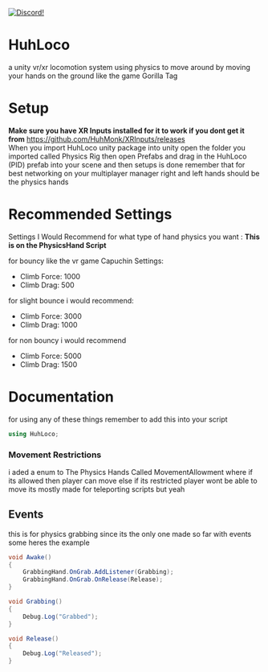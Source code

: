 <a href="https://discord.gg/8tuuGjuEE9"><img src="https://img.shields.io/badge/discord-brightgreen.svg?style=for-the-badge&logo=discord&colorA=23272a&colorB=7289da" alt="Discord!"></a>

# HuhLoco
a unity vr/xr locomotion system using physics to move around by moving your hands on the ground like the game Gorilla Tag


# Setup
**Make sure you have XR Inputs installed for it to work if you dont get it from** https://github.com/HuhMonk/XRInputs/releases                   
When you import HuhLoco unity package into unity open the folder you imported called Physics Rig
then open Prefabs and drag in the HuhLoco (PID) prefab into your scene and then setups is done
remember that for best networking on your multiplayer manager right and left hands should be the physics hands

# Recommended Settings
Settings I Would Recommend for what type of hand physics you want : **This is on the PhysicsHand Script**

for bouncy like the vr game Capuchin Settings:
- Climb Force: 1000
- Climb Drag: 500

for slight bounce i would recommend:
- Climb Force: 3000
- Climb Drag: 1000

for non bouncy i would recommend
- Climb Force: 5000
- Climb Drag: 1500

# Documentation

for using any of these things remember to add this into your script
```csharp
using HuhLoco;
```

### Movement Restrictions
i aded a enum to The Physics Hands Called MovementAllowment where if its allowed then player can move else if its restricted player wont be able to move its mostly made for teleporting scripts but yeah

## Events

this is for physics grabbing since its the only one made so far with events some heres the example
```csharp
void Awake()
{
    GrabbingHand.OnGrab.AddListener(Grabbing);
    GrabbingHand.OnGrab.OnRelease(Release);
}

void Grabbing()
{
    Debug.Log("Grabbed");
}

void Release()
{
    Debug.Log("Released");
}
```
